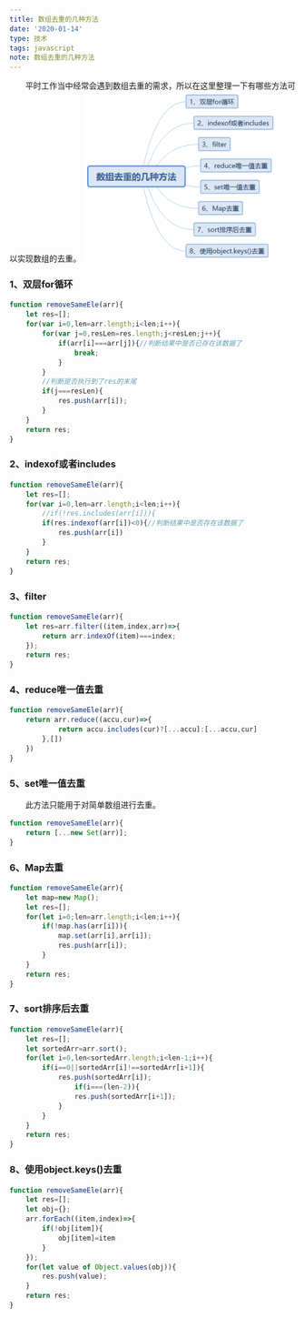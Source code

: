 ```yaml
---
title: 数组去重的几种方法
date: '2020-01-14'
type: 技术
tags: javascript
note: 数组去重的几种方法
---
```

&#8195;&#8195;平时工作当中经常会遇到数组去重的需求，所以在这里整理一下有哪些方法可以实现数组的去重。
<img src="../../images/js/数组去重的几种方法.png" alt="暂无数据" height="300" >

<h3>1、双层for循环</h3>

```js
function removeSameEle(arr){
    let res=[]; 
    for(var i=0,len=arr.length;i<len;i++){
        for(var j=0,resLen=res.length;j<resLen;j++){
            if(arr[i]===arr[j]){//判断结果中是否已存在该数据了
                break;
            }
        }
        //判断是否执行到了res的末尾
        if(j===resLen){
            res.push(arr[i]);
        }
    }
    return res;
}
```
<h3>2、indexof或者includes</h3>

```js       
function removeSameEle(arr){
    let res=[];
    for(var i=0,len=arr.length;i<len;i++){
        //if(!res.includes(arr[i])){
        if(res.indexof(arr[i])<0){//判断结果中是否存在该数据了
            res.push(arr[i])
        }
    }
    return res;
}
```

<h3>3、filter</h3>

```js
function removeSameEle(arr){
    let res=arr.filter((item,index,arr)=>{
        return arr.indexOf(item)===index;
    });
    return res;
}
```

<h3>4、reduce唯一值去重</h3>

```js       
function removeSameEle(arr){
    return arr.reduce((accu,cur)=>{
            return accu.includes(cur)?[...accu]:[...accu,cur]
        },[])
    })
}
```
<h3>5、set唯一值去重</h3>
&#8195;&#8195;此方法只能用于对简单数组进行去重。

```js
function removeSameEle(arr){
    return [...new Set(arr)];
}
```

<h3>6、Map去重</h3>  

```js
function removeSameEle(arr){
    let map=new Map();
    let res=[];
    for(let i=0;len=arr.length;i<len;i++){
        if(!map.has(arr[i])){
            map.set(arr[i],arr[i]);
            res.push(arr[i]);
        }
    }
    return res;
}
```

<h3>7、sort排序后去重</h3>

```js
function removeSameEle(arr){
    let res=[];
    let sortedArr=arr.sort();
    for(let i=0,len<sortedArr.length;i<len-1;i++){
        if(i==0||sortedArr[i]!==sortedArr[i+1]){
            res.push(sortedArr[i]);
                if(i===(len-2)){
                res.push(sortedArr[i+1]);
            }
        }
    }
    return res;
}
```

<h3>8、使用object.keys()去重</h3>

```js
function removeSameEle(arr){
    let res=[];
    let obj={};
    arr.forEach((item,index)=>{
        if(!obj[item]){
            obj[item]=item
        }
    });
    for(let value of Object.values(obj)){
        res.push(value);
    }
    return res;
}
```
